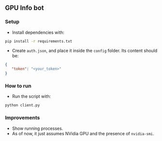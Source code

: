 ## GPU Info bot

### Setup

- Install dependencies with:

```bash
pip install -r requirements.txt
```

- Create `auth.json`, and place it inside the `config` folder. Its content should be:

```json
{
   "token": "<your_token>"
}
```

### How to run

- Run the script with:

```bash
python client.py
```

### Improvements

- Show running processes.
- As of now, it just assumes NVidia GPU and the presence of `nvidia-smi`.